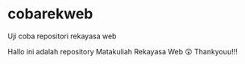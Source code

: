 # cobarekweb
Uji coba repositori rekayasa web

Hallo ini adalah repository Matakuliah Rekayasa Web
😲
Thankyouu!!!
